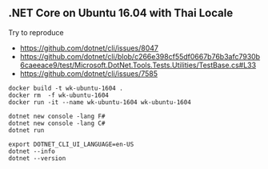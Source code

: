 ## .NET Core on Ubuntu 16.04 with Thai Locale

Try to reproduce

- https://github.com/dotnet/cli/issues/8047
- https://github.com/dotnet/cli/blob/c266e398cf55df0667b76b3afc7930b6caeeace9/test/Microsoft.DotNet.Tools.Tests.Utilities/TestBase.cs#L33
- https://github.com/dotnet/cli/issues/7585

```
docker build -t wk-ubuntu-1604 .
docker rm  -f wk-ubuntu-1604
docker run -it --name wk-ubuntu-1604 wk-ubuntu-1604 

dotnet new console -lang F#
dotnet new console -lang C#
dotnet run

export DOTNET_CLI_UI_LANGUAGE=en-US
dotnet --info
dotnet --version
```